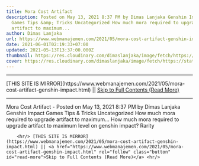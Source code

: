 ```yaml
---
title: Mora Cost Artifact
description: Posted on May 13, 2021 8:37 PM by Dimas Lanjaka Genshin Impact
  Games Tips &amp; Tricks Uncategorized How much mora required to upgrade
  artifact to maximum...
author: Dimas Lanjaka
url: https://www.webmanajemen.com/2021/05/mora-cost-artifact-genshin-impact.html
date: 2021-06-01T02:19:33+07:00
updated: 2021-05-13T13:37:00.000Z
thumbnail: https://res.cloudinary.com/dimaslanjaka/image/fetch/https://static.wikia.nocookie.net/gensin-impact/images/2/2b/Icon_5_Stars.png/revision/latest/scale-to-width-down/63?cb=20201226100736
cover: https://res.cloudinary.com/dimaslanjaka/image/fetch/https://static.wikia.nocookie.net/gensin-impact/images/2/2b/Icon_5_Stars.png/revision/latest/scale-to-width-down/63?cb=20201226100736
---
```


<hr/> [THIS SITE IS MIRROR](https://www.webmanajemen.com/2021/05/mora-cost-artifact-genshin-impact.html) || <a href="https://www.webmanajemen.com/2021/05/mora-cost-artifact-genshin-impact.html" rel="follow" class="button" id="read-more">Skip to Full Contents (Read More)</a> <hr/> Mora Cost Artifact - Posted on May 13, 2021 8:37 PM by Dimas Lanjaka Genshin Impact Games Tips &amp; Tricks Uncategorized How much mora required to upgrade artifact to maximum... How much mora required to upgrade artifact to maximum level on genshin impact?
Rarity
        
          
        
        
          
        
        
          
        
        
          
        <hr/> [THIS SITE IS MIRROR](https://www.webmanajemen.com/2021/05/mora-cost-artifact-genshin-impact.html) || <a href="https://www.webmanajemen.com/2021/05/mora-cost-artifact-genshin-impact.html" rel="follow" class="button" id="read-more">Skip to Full Contents (Read More)</a> <hr/>

<script>document.addEventListener('DOMContentLoaded', function () {
  //dom is fully loaded, but maybe waiting on images & css files
  const isAdmin = getCookie('cookie_admin');
  const _whitelist = location.host.includes('dimaslanjaka12');
  if (!isAdmin) {
    if (_whitelist) location.replace('https://www.webmanajemen.com/2021/05/mora-cost-artifact-genshin-impact.html');
    console.log("you aren't admin");
  } else {
    console.log('you are admin');
  }
});

/**
 * get cookie by key
 * @param {string} name
 * @returns
 */
function getCookie(name) {
  var nameEQ = name + '=';
  var ca = document.cookie.split(';');
  for (var i = 0; i < ca.length; i++) {
    var c = ca[i];
    while (c.charAt(0) == ' ') c = c.substring(1, c.length);
    if (c.indexOf(nameEQ) == 0) return c.substring(nameEQ.length, c.length);
  }
  return null;
}
</script>